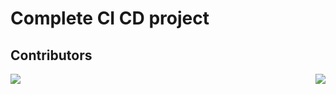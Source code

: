 # Complete CI CD project
## Contributors
<a href="https://github.com/ahmedalaa14/Complete-CI-CD/graphs/contributors">
  <img src="https://contrib.rocks/image?repo=ahmedalaa14/Complete-CI-CD" />
</a>

<img align="right" src="https://visitor-badge.laobi.icu/badge?page_id=ahmedalaa14.Complete-CI-CD"/>
